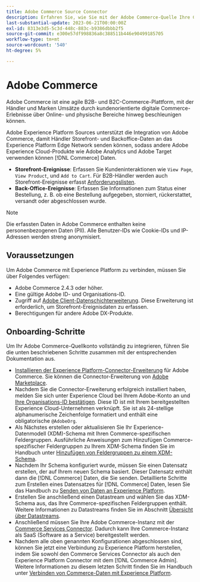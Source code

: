 ```yaml
---
title: Adobe Commerce Source Connector
description: Erfahren Sie, wie Sie mit der Adobe Commerce-Quelle Ihre Commerce-Daten an Experience Platform übermitteln können.
last-substantial-update: 2023-06-21T00:00:00Z
exl-id: 8313e3d5-5c3d-448c-883c-b9386dbbb2f5
source-git-commit: e300e57df998836a8c388511b446e90499185705
workflow-type: tm+mt
source-wordcount: '540'
ht-degree: 5%

---
```


# Adobe Commerce

Adobe Commerce ist eine agile B2B- und B2C-Commerce-Plattform, mit der Händler und Marken Umsätze durch kundenorientierte digitale Commerce-Erlebnisse über Online- und physische Bereiche hinweg beschleunigen können.

Adobe Experience Platform Sources unterstützt die Integration von Adobe Commerce, damit Händler Storefront- und Backoffice-Daten an das Experience Platform Edge Network senden können, sodass andere Adobe Experience Cloud-Produkte wie Adobe Analytics und Adobe Target verwenden können [!DNL Commerce] Daten.

* **Storefront-Ereignisse**: Erfassen Sie Kundeninteraktionen wie `View Page`, `View Product`, und `Add to Cart`. Für B2B-Händler werden auch Storefront-Ereignisse erfasst [Anforderungslisten](<https://experienceleague.adobe.com/docs/commerce-admin/b2b/requisition-lists/requisition-lists.html>).
* **Back-Office-Ereignisse**: Erfassen Sie Informationen zum Status einer Bestellung, z. B. ob eine Bestellung aufgegeben, storniert, rückerstattet, versandt oder abgeschlossen wurde.

>[!NOTE]
>
>Die erfassten Daten in Adobe Commerce enthalten keine personenbezogenen Daten (PII). Alle Benutzer-IDs wie Cookie-IDs und IP-Adressen werden streng anonymisiert.

## Voraussetzungen

Um Adobe Commerce mit Experience Platform zu verbinden, müssen Sie über Folgendes verfügen:

* Adobe Commerce 2.4.3 oder höher.
* Eine gültige Adobe ID- und Organisations-ID.
* Zugriff auf [Adobe Client-Datenschichterweiterung](../../../tags/extensions/client/client-data-layer/overview.md). Diese Erweiterung ist erforderlich, um Storefront-Ereignisdaten zu erfassen.
* Berechtigungen für andere Adobe DX-Produkte.

## Onboarding-Schritte

Um Ihr Adobe Commerce-Quellkonto vollständig zu integrieren, führen Sie die unten beschriebenen Schritte zusammen mit der entsprechenden Dokumentation aus.

* [Installieren der Experience Platform-Connector-Erweiterung](https://experienceleague.adobe.com/docs/commerce-merchant-services/experience-platform-connector/fundamentals/install.html) für Adobe Commerce. Sie können die Connector-Erweiterung von [Adobe Marketplace](https://commercemarketplace.adobe.com/magento-experience-platform-connector.html).
* Nachdem Sie die Connector-Erweiterung erfolgreich installiert haben, melden Sie sich unter Experience Cloud bei Ihrem Adobe-Konto an und [Ihre Organisations-ID bestätigen](https://experienceleague.adobe.com/docs/core-services/interface/administration/organizations.html?lang=de#concept_EA8AEE5B02CF46ACBDAD6A8508646255). Diese ID ist mit Ihrem bereitgestellten Experience Cloud-Unternehmen verknüpft. Sie ist als 24-stellige alphanumerische Zeichenfolge formatiert und enthält eine obligatorische `@AdobeOrg`.
* Als Nächstes erstellen oder aktualisieren Sie Ihr Experience-Datenmodell (XDM)-Schema mit Ihren Commerce-spezifischen Feldergruppen. Ausführliche Anweisungen zum Hinzufügen Commerce-spezifischer Feldergruppen zu Ihrem XDM-Schema finden Sie im Handbuch unter [Hinzufügen von Feldergruppen zu einem XDM-Schema](https://experienceleague.adobe.com/docs/commerce-merchant-services/experience-platform-connector/fundamentals/update-xdm.html?lang=de).
* Nachdem Ihr Schema konfiguriert wurde, müssen Sie einen Datensatz erstellen, der auf Ihrem neuen Schema basiert. Dieser Datensatz enthält dann die [!DNL Commerce] Daten, die Sie senden. Detaillierte Schritte zum Erstellen eines Datensatzes für [!DNL Commerce] Daten, lesen Sie das Handbuch zu [Senden von Daten an Experience Platform](https://experienceleague.adobe.com/docs/platform-learn/implement-mobile-sdk/experience-cloud/platform.html#create-a-dataset).
* Erstellen Sie anschließend einen Datastream und wählen Sie das XDM-Schema aus, das Ihre Commerce-spezifischen Feldergruppen enthält. Weitere Informationen zu Datastreams finden Sie im Abschnitt [Übersicht über Datastreams](https://experienceleague.adobe.com/docs/experience-platform/datastreams/overview.html?lang=de).
* Anschließend müssen Sie Ihre Adobe Commerce-Instanz mit der [Commerce Services Connector](https://experienceleague.adobe.com/docs/commerce-merchant-services/user-guides/integration-services/saas.html). Dadurch kann Ihre Commerce-Instanz als SaaS (Software as a Service) bereitgestellt werden.
* Nachdem alle oben genannten Konfigurationen abgeschlossen sind, können Sie jetzt eine Verbindung zu Experience Platform herstellen, indem Sie sowohl den Commerce Services Connector als auch den Experience Platform Connector mit dem [!DNL Commerce Admin]. Weitere Informationen zu diesem letzten Schritt finden Sie im Handbuch unter [Verbinden von Commerce-Daten mit Experience Platform](https://experienceleague.adobe.com/docs/commerce-merchant-services/experience-platform-connector/fundamentals/connect-data.html).
